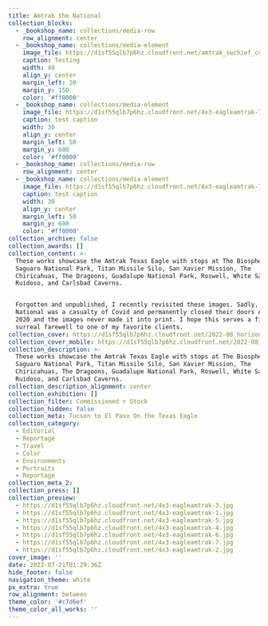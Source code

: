 ```yaml
---
title: Amtrak the National
collection_blocks:
  - _bookshop_name: collections/media-row
    row_alignment: center
  - _bookshop_name: collections/media-element
    image_file: https://d1sf55qlb7p6hz.cloudfront.net/amtrak_swchief_covers-1-1.jpg
    caption: Testing
    width: 40
    align_y: center
    margin_left: 20
    margin_y: 150
    color: '#ff0000'
  - _bookshop_name: collections/media-element
    image_file: https://d1sf55qlb7p6hz.cloudfront.net/4x3-eagleamtrak-7.jpg
    caption: test caption
    width: 30
    align_y: center
    margin_left: 50
    margin_y: 600
    color: '#ff0000'
  - _bookshop_name: collections/media-row
    row_alignment: center
  - _bookshop_name: collections/media-element
    image_file: https://d1sf55qlb7p6hz.cloudfront.net/4x3-eagleamtrak-7.jpg
    caption: test caption
    width: 30
    align_y: center
    margin_left: 50
    margin_y: 600
    color: '#ff0000'
collection_archive: false
collection_awards: []
collection_content: >-
  These works showcase the Amtrak Texas Eagle with stops at The Biosphere 2,
  Saguaro National Park, Titan Missile Silo, San Xavier Mission, The
  Chiricahuas, The Dragoons, Guadalupe National Park, Roswell, White Sands,
  Ruidoso, and Carlsbad Caverns.


  Forgotten and unpublished, I recently revisited these images. Sadly, the
  National was a casualty of Covid and permanently closed their doors April,
  2020 and the images never made it into print. I hope this serves a fitting and
  surreal farewell to one of my favorite clients.
collection_cover: https://d1sf55qlb7p6hz.cloudfront.net/2022-08_horizontal-covers-5.jpg
collection_cover_mobile: https://d1sf55qlb7p6hz.cloudfront.net/2022-08_vertical-covers-7.jpg
collection_description: >-
  These works showcase the Amtrak Texas Eagle with stops at The Biosphere 2,
  Saguaro National Park, Titan Missile Silo, San Xavier Mission, The
  Chiricahuas, The Dragoons, Guadalupe National Park, Roswell, White Sands,
  Ruidoso, and Carlsbad Caverns.
collection_description_alignment: center
collection_exhibition: []
collection_filter: Commissioned + Stock
collection_hidden: false
collection_meta: Tucson to El Paso On the Texas Eagle
collection_category:
  - Editorial
  - Reportage
  - Travel
  - Color
  - Environments
  - Portraits
  - Reportage
collection_meta_2:
collection_press: []
collection_preview:
  - https://d1sf55qlb7p6hz.cloudfront.net/4x3-eagleamtrak-3.jpg
  - https://d1sf55qlb7p6hz.cloudfront.net/4x3-eagleamtrak-1.jpg
  - https://d1sf55qlb7p6hz.cloudfront.net/4x3-eagleamtrak-5.jpg
  - https://d1sf55qlb7p6hz.cloudfront.net/4x3-eagleamtrak-4.jpg
  - https://d1sf55qlb7p6hz.cloudfront.net/4x3-eagleamtrak-6.jpg
  - https://d1sf55qlb7p6hz.cloudfront.net/4x3-eagleamtrak-7.jpg
  - https://d1sf55qlb7p6hz.cloudfront.net/4x3-eagleamtrak-2.jpg
cover_image: ''
date: 2022-07-21T01:29:36Z
hide_footer: false
navigation_theme: white
px_extra: true
row_alignment: between
theme_color: '#c7d6ef'
theme_color_all_works: ''
---
```

